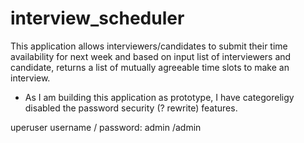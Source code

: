 # interview_scheduler

This application allows interviewers/candidates to submit their time availability for next week and based on input list of interviewers and candidate, returns a list of mutually agreeable time slots to make an interview.


- As I am building this application as prototype, I have categoreligy disabled the password security (? rewrite) features.


uperuser username / password: admin /admin

